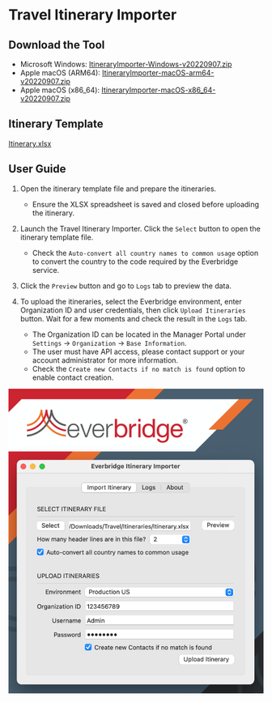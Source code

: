# Travel Itinerary Importer

## Download the Tool

- Microsoft Windows: [ItineraryImporter-Windows-v20220907.zip](https://github.com/Everbridge/Travel-Itinerary-Importer/releases/download/rel-20220907/ItineraryImporter-Windows-v20220907.zip)
- Apple macOS (ARM64): [ItineraryImporter-macOS-arm64-v20220907.zip](https://github.com/Everbridge/Travel-Itinerary-Importer/releases/download/rel-20220907/ItineraryImporter-macOS-arm64-v20220907.zip)
- Apple macOS (x86_64): [ItineraryImporter-macOS-x86_64-v20220907.zip](https://github.com/Everbridge/Travel-Itinerary-Importer/releases/download/rel-20220907/ItineraryImporter-macOS-x86_64-v20220907.zip)

## Itinerary Template

[Itinerary.xlsx](https://github.com/Everbridge/Travel-Itinerary-Importer/releases/download/rel-20220907/Itinerary.xlsx)

## User Guide

1. Open the itinerary template file and prepare the itineraries.

   - Ensure the XLSX spreadsheet is saved and closed before uploading the itinerary.

2. Launch the Travel Itinerary Importer. Click the `Select` button to open the itinerary template file.

   - Check the `Auto-convert all country names to common usage` option to convert the country to the code required by the Everbridge service.

3. Click the `Preview` button and go to `Logs` tab to preview the data.

4. To upload the itineraries, select the Everbridge environment, enter Organization ID and user credentials, then click `Upload Itineraries` button. Wait for a few moments and check the result in the `Logs` tab.

   - The Organization ID can be located in the Manager Portal under `Settings` &rarr; `Organization` &rarr; `Base Information`.
   - The user must have API access, please contact support or your account administrator for more information.
   - Check the `Create new Contacts if no match is found` option to enable contact creation.

![ItineraryImporter](./image/ItineraryImporter.png)
